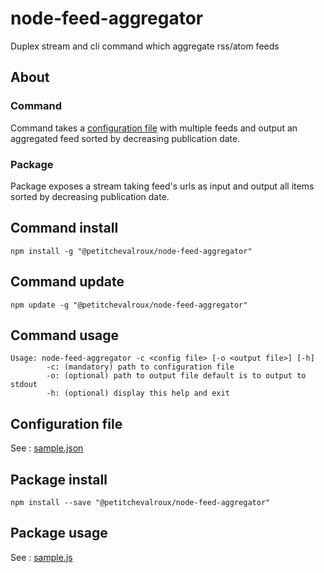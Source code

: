 # node-feed-aggregator
Duplex stream and cli command which aggregate rss/atom feeds

## About

### Command
Command takes a [configuration file](https://github.com/petitchevalroux/node-feed-aggregator/blob/master/config/sample.json)
with multiple feeds and output an aggregated feed sorted by decreasing publication date.

### Package
Package exposes a stream taking feed's urls as input and output all items sorted by decreasing publication date.

## Command install
```
npm install -g "@petitchevalroux/node-feed-aggregator"
```

## Command update
```
npm update -g "@petitchevalroux/node-feed-aggregator"
```

## Command usage
```
Usage: node-feed-aggregator -c <config file> [-o <output file>] [-h]
        -c: (mandatory) path to configuration file
        -o: (optional) path to output file default is to output to stdout
        -h: (optional) display this help and exit
```

## Configuration file
See : [sample.json](https://github.com/petitchevalroux/node-feed-aggregator/blob/master/config/sample.json)

## Package install
```
npm install --save "@petitchevalroux/node-feed-aggregator"
```

## Package usage
See : [sample.js](https://github.com/petitchevalroux/node-feed-aggregator/blob/master/src/sample.js)
